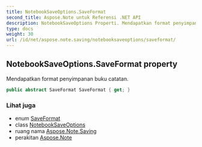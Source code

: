 ```yaml
---
title: NotebookSaveOptions.SaveFormat
second_title: Aspose.Note untuk Referensi .NET API
description: NotebookSaveOptions Properti. Mendapatkan format penyimpanan buku catatan.
type: docs
weight: 30
url: /id/net/aspose.note.saving/notebooksaveoptions/saveformat/
---
```

## NotebookSaveOptions.SaveFormat property

Mendapatkan format penyimpanan buku catatan.

```csharp
public abstract SaveFormat SaveFormat { get; }
```

### Lihat juga

* enum [SaveFormat](../../../aspose.note/saveformat/)
* class [NotebookSaveOptions](../)
* ruang nama [Aspose.Note.Saving](../../notebooksaveoptions/)
* perakitan [Aspose.Note](../../../)


